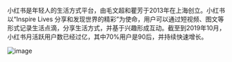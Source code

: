 小红书是年轻人的生活方式平台，由毛文超和瞿芳于2013年在上海创立。小红书以“Inspire Lives 分享和发现世界的精彩”为使命，用户可以通过短视频、图文等形式记录生活点滴，分享生活方式，并基于兴趣形成互动。截至到2019年10月，小红书月活跃用户数已经过亿，其中70%用户是90后，并持续快速增长。

![image](https://github.com/xiaohongshu-tech/.github/assets/11046969/1cdffa60-bd85-401b-bdb8-cc766cd0013d)
